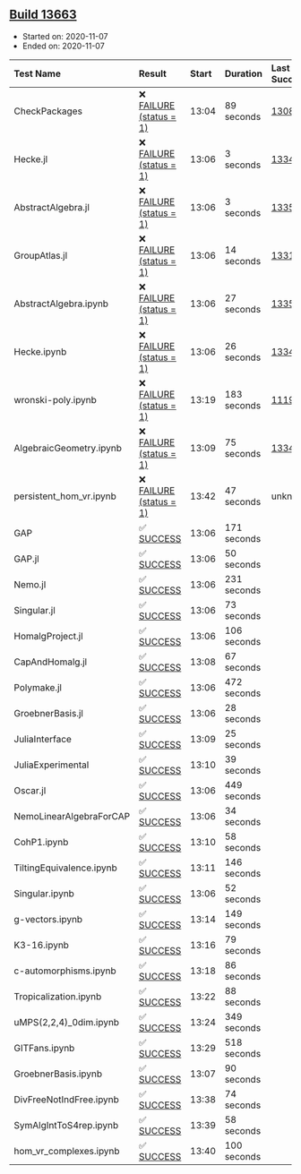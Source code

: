 ## [Build 13663](https://oscarci.mathematik.uni-kl.de/job/oscar/13663/)

* Started on: 2020-11-07
* Ended on: 2020-11-07

| Test Name    | Result | Start | Duration | Last Success | First Failure |
|:-------------|:-------|:------|:---------|:-------------|:--------------|
| CheckPackages | ❌ [FAILURE (status = 1)](https://oscarci.mathematik.uni-kl.de/job/oscar/13663/artifact/logs/build-13663/CheckPackages.log) | 13:04 | 89 seconds | [13085](https://oscarci.mathematik.uni-kl.de/job/oscar/13085/) | [13086](https://oscarci.mathematik.uni-kl.de/job/oscar/13086/) |
| Hecke.jl | ❌ [FAILURE (status = 1)](https://oscarci.mathematik.uni-kl.de/job/oscar/13663/artifact/logs/build-13663/Hecke.jl.log) | 13:06 | 3 seconds | [13341](https://oscarci.mathematik.uni-kl.de/job/oscar/13341/) | [13342](https://oscarci.mathematik.uni-kl.de/job/oscar/13342/) |
| AbstractAlgebra.jl | ❌ [FAILURE (status = 1)](https://oscarci.mathematik.uni-kl.de/job/oscar/13663/artifact/logs/build-13663/AbstractAlgebra.jl.log) | 13:06 | 3 seconds | [13355](https://oscarci.mathematik.uni-kl.de/job/oscar/13355/) | [13356](https://oscarci.mathematik.uni-kl.de/job/oscar/13356/) |
| GroupAtlas.jl | ❌ [FAILURE (status = 1)](https://oscarci.mathematik.uni-kl.de/job/oscar/13663/artifact/logs/build-13663/GroupAtlas.jl.log) | 13:06 | 14 seconds | [13311](https://oscarci.mathematik.uni-kl.de/job/oscar/13311/) | [13312](https://oscarci.mathematik.uni-kl.de/job/oscar/13312/) |
| AbstractAlgebra.ipynb | ❌ [FAILURE (status = 1)](https://oscarci.mathematik.uni-kl.de/job/oscar/13663/artifact/logs/build-13663/AbstractAlgebra.ipynb.log) | 13:06 | 27 seconds | [13355](https://oscarci.mathematik.uni-kl.de/job/oscar/13355/) | [13356](https://oscarci.mathematik.uni-kl.de/job/oscar/13356/) |
| Hecke.ipynb | ❌ [FAILURE (status = 1)](https://oscarci.mathematik.uni-kl.de/job/oscar/13663/artifact/logs/build-13663/Hecke.ipynb.log) | 13:06 | 26 seconds | [13341](https://oscarci.mathematik.uni-kl.de/job/oscar/13341/) | [13342](https://oscarci.mathematik.uni-kl.de/job/oscar/13342/) |
| wronski-poly.ipynb | ❌ [FAILURE (status = 1)](https://oscarci.mathematik.uni-kl.de/job/oscar/13663/artifact/logs/build-13663/wronski-poly.ipynb.log) | 13:19 | 183 seconds | [11192](https://oscarci.mathematik.uni-kl.de/job/oscar/11192/) | [11193](https://oscarci.mathematik.uni-kl.de/job/oscar/11193/) |
| AlgebraicGeometry.ipynb | ❌ [FAILURE (status = 1)](https://oscarci.mathematik.uni-kl.de/job/oscar/13663/artifact/logs/build-13663/AlgebraicGeometry.ipynb.log) | 13:09 | 75 seconds | [13341](https://oscarci.mathematik.uni-kl.de/job/oscar/13341/) | [13342](https://oscarci.mathematik.uni-kl.de/job/oscar/13342/) |
| persistent_hom_vr.ipynb | ❌ [FAILURE (status = 1)](https://oscarci.mathematik.uni-kl.de/job/oscar/13663/artifact/logs/build-13663/persistent_hom_vr.ipynb.log) | 13:42 | 47 seconds | unknown | unknown |
| GAP | ✅ [SUCCESS](https://oscarci.mathematik.uni-kl.de/job/oscar/13663/artifact/logs/build-13663/GAP.log) | 13:06 | 171 seconds |  |  |
| GAP.jl | ✅ [SUCCESS](https://oscarci.mathematik.uni-kl.de/job/oscar/13663/artifact/logs/build-13663/GAP.jl.log) | 13:06 | 50 seconds |  |  |
| Nemo.jl | ✅ [SUCCESS](https://oscarci.mathematik.uni-kl.de/job/oscar/13663/artifact/logs/build-13663/Nemo.jl.log) | 13:06 | 231 seconds |  |  |
| Singular.jl | ✅ [SUCCESS](https://oscarci.mathematik.uni-kl.de/job/oscar/13663/artifact/logs/build-13663/Singular.jl.log) | 13:06 | 73 seconds |  |  |
| HomalgProject.jl | ✅ [SUCCESS](https://oscarci.mathematik.uni-kl.de/job/oscar/13663/artifact/logs/build-13663/HomalgProject.jl.log) | 13:06 | 106 seconds |  |  |
| CapAndHomalg.jl | ✅ [SUCCESS](https://oscarci.mathematik.uni-kl.de/job/oscar/13663/artifact/logs/build-13663/CapAndHomalg.jl.log) | 13:08 | 67 seconds |  |  |
| Polymake.jl | ✅ [SUCCESS](https://oscarci.mathematik.uni-kl.de/job/oscar/13663/artifact/logs/build-13663/Polymake.jl.log) | 13:06 | 472 seconds |  |  |
| GroebnerBasis.jl | ✅ [SUCCESS](https://oscarci.mathematik.uni-kl.de/job/oscar/13663/artifact/logs/build-13663/GroebnerBasis.jl.log) | 13:06 | 28 seconds |  |  |
| JuliaInterface | ✅ [SUCCESS](https://oscarci.mathematik.uni-kl.de/job/oscar/13663/artifact/logs/build-13663/JuliaInterface.log) | 13:09 | 25 seconds |  |  |
| JuliaExperimental | ✅ [SUCCESS](https://oscarci.mathematik.uni-kl.de/job/oscar/13663/artifact/logs/build-13663/JuliaExperimental.log) | 13:10 | 39 seconds |  |  |
| Oscar.jl | ✅ [SUCCESS](https://oscarci.mathematik.uni-kl.de/job/oscar/13663/artifact/logs/build-13663/Oscar.jl.log) | 13:06 | 449 seconds |  |  |
| NemoLinearAlgebraForCAP | ✅ [SUCCESS](https://oscarci.mathematik.uni-kl.de/job/oscar/13663/artifact/logs/build-13663/NemoLinearAlgebraForCAP.log) | 13:06 | 34 seconds |  |  |
| CohP1.ipynb | ✅ [SUCCESS](https://oscarci.mathematik.uni-kl.de/job/oscar/13663/artifact/logs/build-13663/CohP1.ipynb.log) | 13:10 | 58 seconds |  |  |
| TiltingEquivalence.ipynb | ✅ [SUCCESS](https://oscarci.mathematik.uni-kl.de/job/oscar/13663/artifact/logs/build-13663/TiltingEquivalence.ipynb.log) | 13:11 | 146 seconds |  |  |
| Singular.ipynb | ✅ [SUCCESS](https://oscarci.mathematik.uni-kl.de/job/oscar/13663/artifact/logs/build-13663/Singular.ipynb.log) | 13:06 | 52 seconds |  |  |
| g-vectors.ipynb | ✅ [SUCCESS](https://oscarci.mathematik.uni-kl.de/job/oscar/13663/artifact/logs/build-13663/g-vectors.ipynb.log) | 13:14 | 149 seconds |  |  |
| K3-16.ipynb | ✅ [SUCCESS](https://oscarci.mathematik.uni-kl.de/job/oscar/13663/artifact/logs/build-13663/K3-16.ipynb.log) | 13:16 | 79 seconds |  |  |
| c-automorphisms.ipynb | ✅ [SUCCESS](https://oscarci.mathematik.uni-kl.de/job/oscar/13663/artifact/logs/build-13663/c-automorphisms.ipynb.log) | 13:18 | 86 seconds |  |  |
| Tropicalization.ipynb | ✅ [SUCCESS](https://oscarci.mathematik.uni-kl.de/job/oscar/13663/artifact/logs/build-13663/Tropicalization.ipynb.log) | 13:22 | 88 seconds |  |  |
| uMPS(2,2,4)_0dim.ipynb | ✅ [SUCCESS](https://oscarci.mathematik.uni-kl.de/job/oscar/13663/artifact/logs/build-13663/uMPS-2-2-4-_0dim.ipynb.log) | 13:24 | 349 seconds |  |  |
| GITFans.ipynb | ✅ [SUCCESS](https://oscarci.mathematik.uni-kl.de/job/oscar/13663/artifact/logs/build-13663/GITFans.ipynb.log) | 13:29 | 518 seconds |  |  |
| GroebnerBasis.ipynb | ✅ [SUCCESS](https://oscarci.mathematik.uni-kl.de/job/oscar/13663/artifact/logs/build-13663/GroebnerBasis.ipynb.log) | 13:07 | 90 seconds |  |  |
| DivFreeNotIndFree.ipynb | ✅ [SUCCESS](https://oscarci.mathematik.uni-kl.de/job/oscar/13663/artifact/logs/build-13663/DivFreeNotIndFree.ipynb.log) | 13:38 | 74 seconds |  |  |
| SymAlgIntToS4rep.ipynb | ✅ [SUCCESS](https://oscarci.mathematik.uni-kl.de/job/oscar/13663/artifact/logs/build-13663/SymAlgIntToS4rep.ipynb.log) | 13:39 | 58 seconds |  |  |
| hom_vr_complexes.ipynb | ✅ [SUCCESS](https://oscarci.mathematik.uni-kl.de/job/oscar/13663/artifact/logs/build-13663/hom_vr_complexes.ipynb.log) | 13:40 | 100 seconds |  |  |
